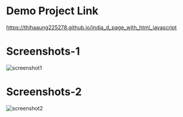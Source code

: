 # Demo Project Link
https://thihaaung225278.github.io/india_d_page_with_html_javascript

# Screenshots-1
![screenshot1](https://github.com/thihaaung225278/india_d_page_with_html_javascript/blob/main/image-1.png)

# Screenshots-2
![screenshot2](https://github.com/thihaaung225278/india_d_page_with_html_javascript/blob/main/image-2.png)
